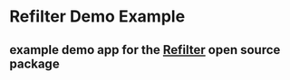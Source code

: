 # Refilter Demo Example

## example demo app for the [Refilter](https://github.com/useswype/refilter) open source package
